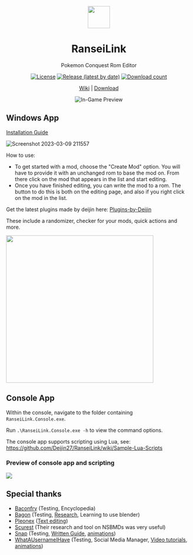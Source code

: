 <div align="center">

<img align="center" src="https://user-images.githubusercontent.com/40903783/228619480-1f170269-c5e2-4a17-ab6c-c41671cbf93c.png" width="60"/>

<h1 align="center">RanseiLink</h1>

Pokemon Conquest Rom Editor

[![License](https://img.shields.io/github/license/Deijin27/RanseiLink?color=8a66ad&style=flat)](https://github.com/Deijin27/RanseiLink/blob/master/LICENSE)
[![Release (latest by date)](https://img.shields.io/github/v/release/Deijin27/RanseiLink?color=755396&style=flat)](https://github.com/Deijin27/RanseiLink/releases/latest)
[![Download count](https://img.shields.io/github/downloads/Deijin27/RanseiLink/total.svg?color=563973&style=flat)](https://github.com/Deijin27/RanseiLink/releases/latest)

[Wiki](https://github.com/Deijin27/RanseiLink/wiki) | [Download](https://github.com/Deijin27/RanseiLink/releases/latest)

![In-Game Preview](https://user-images.githubusercontent.com/40903783/170891118-ba350d40-5eeb-46fd-86ce-2bff6bdce1d4.png)

</div>

## Windows App

[Installation Guide](https://github.com/Deijin27/RanseiLink/wiki/RanseiLink-Installation-Guide)

![Screenshot 2023-03-09 211557](https://user-images.githubusercontent.com/40903783/224161794-a331991d-6d62-4e62-adc0-421b2d43dc3e.png)

How to use:

- To get started with a mod, choose the "Create Mod" option. You will have to provide it with an unchanged rom to base the mod on. From there click on the mod that appears in the list and start editing.
- Once you have finished editing, you can write the mod to a rom. The button to do this is both on the editing page, and also if you right click on the mod in the list.

Get the latest plugins made by deijin here: [Plugins-by-Deijin](https://github.com/Deijin27/RanseiLink/wiki/Plugins-by-Deijin)

These include a randomizer, checker for your mods, quick actions and more.

<img src="https://user-images.githubusercontent.com/40903783/164947192-19dce8ec-16d1-4fb7-8384-7f9f4bbf1fd4.png" width=400/>

## Console App

Within the console, navigate to the folder containing `RanseiLink.Console.exe`.

Run `.\RanseiLink.Console.exe -h` to view the command options.

The console app supports scripting using Lua, see: https://github.com/Deijin27/RanseiLink/wiki/Sample-Lua-Scripts

### Preview of console app and scripting

![](https://i.imgur.com/JSPIMkU.png)

## Special thanks

- [Baconfry](https://github.com/Baconfry) (Testing, Encyclopedia)
- [Bagon](https://linktr.ee/bagonganda) (Testing, [Research](https://github.com/Deijin27/RanseiLink/discussions/57), Learning to use blender)
- [Pleonex](https://github.com/pleonex) ([Text editing](https://github.com/pleonex/PokemonConquest))
- [Scurest](https://github.com/scurest) (Their research and tool on NSBMDs was very useful)
- [Snap](https://github.com/SnapSnarp) (Testing, [Written Guide](https://github.com/Deijin27/RanseiLink/wiki/Pokemon-Battle-Sprite-Creation-Process), [animations](https://docs.google.com/spreadsheets/d/14VxbXWefccPwt7nJG2A2pXj2oKQmqXd8pyYQw7jV8gk/edit?usp=sharing))
- [WhatAUsernameIHave](https://linktr.ee/whatausernameihave) (Testing, Social Media Manager, [Video tutorials](https://youtube.com/playlist?list=PLEEF_d2hYUTlP8yE1Iou-JR8-y7Nqn8y9), [animations](https://docs.google.com/spreadsheets/d/14VxbXWefccPwt7nJG2A2pXj2oKQmqXd8pyYQw7jV8gk/edit?usp=sharing))
